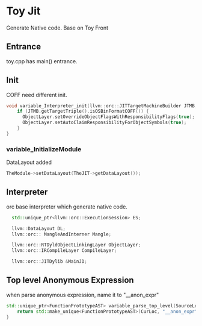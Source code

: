 # Toy Jit
Generate Native code.
Base on Toy Front

## Entrance 
toy.cpp has main() entrance.


## Init
COFF need different init.

```cpp
void variable_Interpreter_init(llvm::orc::JITTargetMachineBuilder JTMB, llvm::orc::RTDyldObjectLinkingLayer &ObjectLayer) {
    if (JTMB.getTargetTriple().isOSBinFormatCOFF()) {
      ObjectLayer.setOverrideObjectFlagsWithResponsibilityFlags(true);
      ObjectLayer.setAutoClaimResponsibilityForObjectSymbols(true);
    }
}
```

### variable_InitializeModule
DataLayout added

```cpp
TheModule->setDataLayout(TheJIT->getDataLayout());
```

## Interpreter
orc base interpreter which generate native code.

```cpp
  std::unique_ptr<llvm::orc::ExecutionSession> ES;

  llvm::DataLayout DL;
  llvm::orc:: MangleAndInterner Mangle;

  llvm::orc::RTDyldObjectLinkingLayer ObjectLayer;
  llvm::orc::IRCompileLayer CompileLayer;

  llvm::orc::JITDylib &MainJD;
```

## Top level Anonymous Expression
when parse anonymous expression, name it to "__anon_expr"

```cpp
std::unique_ptr<FunctionPrototypeAST> variable_parse_top_level(SourceLocation CurLoc) {
	return std::make_unique<FunctionPrototypeAST>(CurLoc, "__anon_expr", std::vector<std::string>()) ;
}
```

